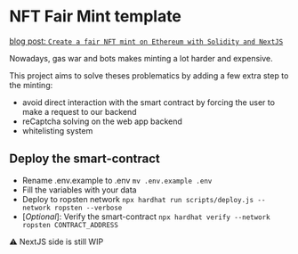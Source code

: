 # NFT Fair Mint template

[blog post: `Create a fair NFT mint on Ethereum with Solidity and NextJS`](https://blog.azerpas.com/posts/fair-mint-1)

Nowadays, gas war and bots makes minting a lot harder and expensive.

This project aims to solve theses problematics by adding a few extra step to the minting:
- avoid direct interaction with the smart contract by forcing the user to make a request to our backend
- reCaptcha solving on the web app backend
- whitelisting system

## Deploy the smart-contract
- Rename .env.example to .env `mv .env.example .env`
- Fill the variables with your data
- Deploy to ropsten network `npx hardhat run scripts/deploy.js --network ropsten --verbose`
- [*Optional*]: Verify the smart-contract `npx hardhat verify --network ropsten CONTRACT_ADDRESS`


⚠ NextJS side is still WIP
